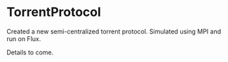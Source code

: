 TorrentProtocol
===============

Created a new semi-centralized torrent protocol. Simulated using MPI and run on Flux.

Details to come.
